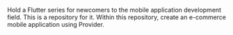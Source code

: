 Hold a Flutter series for newcomers to the mobile application development field. This is a repository for it. Within this repository, create an e-commerce mobile application using Provider.